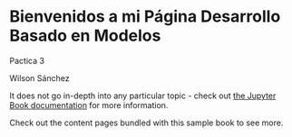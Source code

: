 # Bienvenidos a mi Página Desarrollo Basado en Modelos

Pactica 3

Wilson Sánchez

It does not go in-depth into any particular topic - check out [the Jupyter Book documentation](https://jupyterbook.org) for more information.

Check out the content pages bundled with this sample book to see more.

```{tableofcontents}
```
